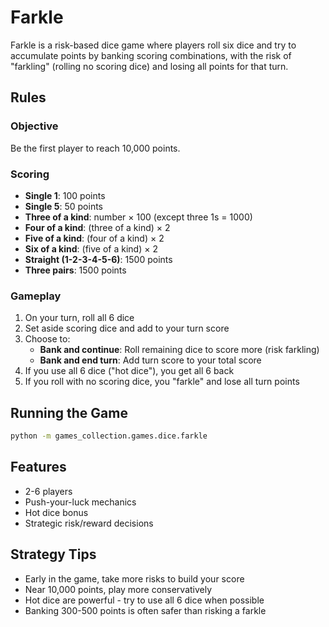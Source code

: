# Farkle

Farkle is a risk-based dice game where players roll six dice and try to accumulate points by banking scoring
combinations, with the risk of "farkling" (rolling no scoring dice) and losing all points for that turn.

## Rules

### Objective

Be the first player to reach 10,000 points.

### Scoring

- **Single 1**: 100 points
- **Single 5**: 50 points
- **Three of a kind**: number × 100 (except three 1s = 1000)
- **Four of a kind**: (three of a kind) × 2
- **Five of a kind**: (four of a kind) × 2
- **Six of a kind**: (five of a kind) × 2
- **Straight (1-2-3-4-5-6)**: 1500 points
- **Three pairs**: 1500 points

### Gameplay

1. On your turn, roll all 6 dice
1. Set aside scoring dice and add to your turn score
1. Choose to:
   - **Bank and continue**: Roll remaining dice to score more (risk farkling)
   - **Bank and end turn**: Add turn score to your total score
1. If you use all 6 dice ("hot dice"), you get all 6 back
1. If you roll with no scoring dice, you "farkle" and lose all turn points

## Running the Game

```bash
python -m games_collection.games.dice.farkle
```

## Features

- 2-6 players
- Push-your-luck mechanics
- Hot dice bonus
- Strategic risk/reward decisions

## Strategy Tips

- Early in the game, take more risks to build your score
- Near 10,000 points, play more conservatively
- Hot dice are powerful - try to use all 6 dice when possible
- Banking 300-500 points is often safer than risking a farkle
